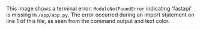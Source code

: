 This image shows a terminal error: `ModuleNotFoundError` indicating 'fastapi' is missing in `/app/app.py`. The error occurred during an import statement on line 1 of this file, as seen from the command output and text color.